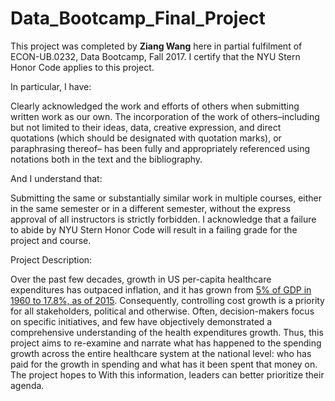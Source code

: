 # Data_Bootcamp_Final_Project
This project was completed by **Ziang Wang** here in partial fulfilment of ECON-UB.0232, Data Bootcamp, Fall 2017. I certify that the NYU Stern Honor Code applies to this project. 

In particular, I have:

Clearly acknowledged the work and efforts of others when submitting written work as our own. The incorporation of the work of others–including but not limited to their ideas, data, creative expression, and direct quotations (which should be designated with quotation marks), or paraphrasing thereof– has been fully and appropriately referenced using notations both in the text and the bibliography.

And I understand that:

Submitting the same or substantially similar work in multiple courses, either in the same semester or in a different semester, without the express approval of all instructors is strictly forbidden. I acknowledge that a failure to abide by NYU Stern Honor Code will result in a failing grade for the project and course.

Project Description: 

Over the past few decades, growth in US per-capita healthcare expenditures has outpaced inflation, and it has grown from [5% of GDP in 1960 to 17.8%, as of 2015](https://www.cms.gov/Research-Statistics-Data-and-Systems/Statistics-Trends-and-Reports/NationalHealthExpendData/Downloads/Tables.zip). Consequently, controlling cost growth is a priority for all stakeholders, political and otherwise. Often, decision-makers focus on specific initiatives, and few have objectively demonstrated a comprehensive understanding of the health expenditures growth. Thus, this project aims to re-examine and narrate what has happened to the spending growth across the entire healthcare system at the national level: who has paid for the growth in spending and what has it been spent that money on. The project hopes to With this information, leaders can better prioritize their agenda. 
